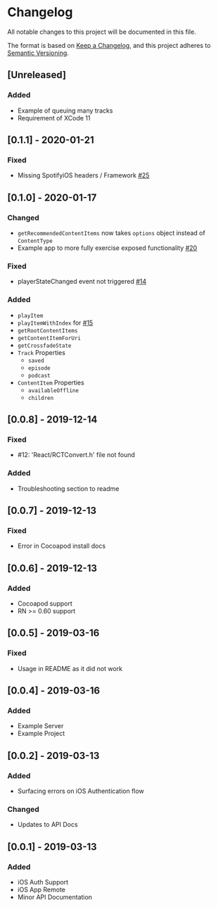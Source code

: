 # Changelog
All notable changes to this project will be documented in this file.

The format is based on [Keep a Changelog](https://keepachangelog.com/en/1.0.0/),
and this project adheres to [Semantic Versioning](https://semver.org/spec/v2.0.0.html).

## [Unreleased]
### Added
- Example of queuing many tracks
- Requirement of XCode 11

## [0.1.1] - 2020-01-21
### Fixed
- Missing SpotifyiOS headers / Framework [#25](https://github.com/cjam/react-native-spotify-remote/issues/20)

## [0.1.0] - 2020-01-17
### Changed
- `getRecommendedContentItems` now takes `options` object instead of `ContentType`
- Example app to more fully exercise exposed functionality [#20](https://github.com/cjam/react-native-spotify-remote/issues/20)
### Fixed
- playerStateChanged event not triggered [#14](https://github.com/cjam/react-native-spotify-remote/issues/14)
### Added
- `playItem`
- `playItemWithIndex` for [#15](https://github.com/cjam/react-native-spotify-remote/issues/15)
- `getRootContentItems`
- `getContentItemForUri`
- `getCrossfadeState`
- `Track` Properties
    - `saved`
    - `episode`
    - `podcast`
- `ContentItem` Properties
    - `availableOffline`
    - `children`

## [0.0.8] - 2019-12-14
### Fixed 
- #12: 'React/RCTConvert.h' file not found
### Added
- Troubleshooting section to readme

## [0.0.7] - 2019-12-13
### Fixed
- Error in Cocoapod install docs

## [0.0.6] - 2019-12-13
### Added
- Cocoapod support
- RN >= 0.60 support

## [0.0.5] - 2019-03-16
### Fixed
- Usage in README as it did not work

## [0.0.4] - 2019-03-16
### Added
- Example Server
- Example Project

## [0.0.2] - 2019-03-13
### Added
- Surfacing errors on iOS Authentication flow
### Changed
- Updates to API Docs

## [0.0.1] - 2019-03-13
### Added
- iOS Auth Support
- iOS App Remote
- Minor API Documentation